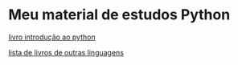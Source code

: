 # Meu material de estudos Python

[livro introdução ao python](https://www.infolivros.org/pdfview/4730-introducao-a-linguagem-de-programacao-python-apresentacao-rafael-sachetto-oliveira/)

[lista de livros de outras linguagens](https://www.infolivros.org/livros-pdf-gratis/informatica/programacao/#livros-de-python)